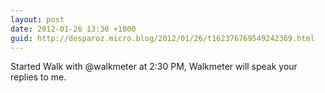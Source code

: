 ```yaml
---
layout: post
date: 2012-01-26 13:30 +1000
guid: http://desparoz.micro.blog/2012/01/26/t162376769549242369.html
---
```

Started Walk with @walkmeter at 2:30 PM, Walkmeter will speak your replies to me.
